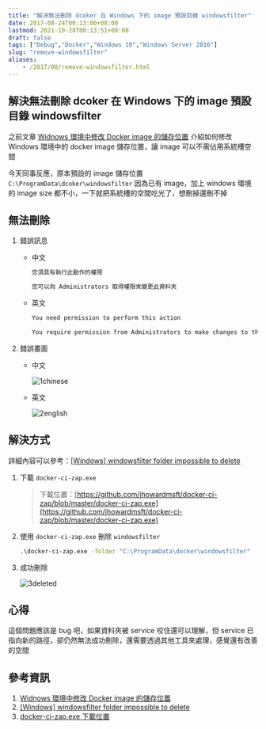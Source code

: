 ```yaml
---
title: "解決無法刪除 dcoker 在 Windows 下的 image 預設目錄 windowsfilter"
date: 2017-08-24T00:13:00+08:00
lastmod: 2021-10-28T00:13:51+08:00
draft: false
tags: ["Debug","Docker","Windows 10","Windows Server 2016"]
slug: "remove-windowsfilter"
aliases:
    - /2017/08/remove-windowsfilter.html
---
```

## 解決無法刪除 dcoker 在 Windows 下的 image 預設目錄 windowsfilter

之前文章 [Widnows 環境中修改 Docker image 的儲存位置](/2017/08/windows-docker-image-location.html) 介紹如何修改 Windows 環境中的 docker image 儲存位置，讓 image 可以不需佔用系統槽空間

今天同事反應，原本預設的 image 儲存位置 `C:\ProgramData\dcoker\windowsfilter` 因為已有 image，加上 windows 環境的 image size 都不小，一下就把系統槽的空間吃光了，想刪掉還刪不掉

## 無法刪除

1. 錯誤訊息
    * 中文

        ```txt
        您須具有執行此動作的權限
        
        您可以向 Administrators 取得權限來變更此資料夾
        ```

    * 英文

        ```txt
        You need permission to perform this action
        
        You require permission from Administrators to make changes to this folder
        ```

2. 錯誤畫面

    * 中文

        ![1chinese](https://user-images.githubusercontent.com/3851540/29626210-995c3ee0-8860-11e7-80f3-9d62e0e875ed.png)

    * 英文

        ![2english](https://user-images.githubusercontent.com/3851540/29626209-9958f87a-8860-11e7-9a78-e6f8d7986e4a.png)

## 解決方式

詳細內容可以參考：[[Windows] windowsfilter folder impossible to delete](https://github.com/moby/moby/issues/26873)

1. 下載 `docker-ci-zap.exe`

    >下載位置：[https://github.com/jhowardmsft/docker-ci-zap/blob/master/docker-ci-zap.exe](https://github.com/jhowardmsft/docker-ci-zap/blob/master/docker-ci-zap.exe)

2. 使用 `docker-ci-zap.exe` 刪除 `windowsfilter`

    ```cmd
    .\docker-ci-zap.exe -folder "C:\ProgramData\docker\windowsfilter"
    ```

3. 成功刪除

    ![3deleted](https://user-images.githubusercontent.com/3851540/29626211-99609c42-8860-11e7-845a-30b1bfafb8ff.png)

## 心得

這個問題應該是 bug 吧，如果資料夾被 service 咬住還可以理解，但 service 已指向新的路徑，卻仍然無法成功刪除，還需要透過其他工具來處理，感覺還有改善的空間

## 參考資訊

1. [Widnows 環境中修改 Docker image 的儲存位置](/2017/08/windows-docker-image-location.html)
2. [[Windows] windowsfilter folder impossible to delete](https://github.com/moby/moby/issues/26873)
3. [docker-ci-zap.exe 下載位置](https://github.com/jhowardmsft/docker-ci-zap/blob/master/docker-ci-zap.exe)
